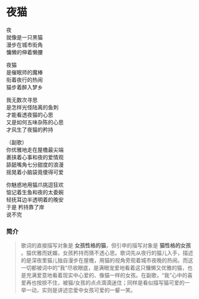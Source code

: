 # 夜猫
  

夜  
就像是一只黑猫  
漫步在城市街角  
慵懒的伸着懒腰  

夜猫  
是催眠师的魔棒  
衔着夜行的热闹  
猫步着醉入梦乡  

我无数次寻思  
是怎样光怪陆离的鱼刺  
才能看透夜猫的心思  
又是如何五味杂陈的心思  
才风生了夜猫的矜持    

（副歌）  
你优雅地走在屋檐最尖端  
裹挟着心事和夜的爱情观  
舔舐嘴角七分甜度的浪漫  
摇晃着小脑袋竟傻得可爱  

你魅惑地用猫爪挑逗狂欢  
惦记着生鱼和夜的太委婉  
轻抚耳边半透明着的晚安  
于是  矜持靠了岸  
说不完  

### 简介
>歌词的直接描写对象是 **女孩性格的猫**，但引申的描写对象是 **猫性格的女孩** 。猫优雅而妩媚，女孩矜持而猜不透心思。歌词先从夜行的猫儿入手，描述的是深夜里猫儿独自漫步在屋檐，用猫的视角旁观着城市夜晚的热闹。而这一切都被词中的”我“尽收眼底，是满眼宠爱地看着这只慵懒又优雅的猫，也是充满爱意地看着现实中心爱的、像猫一样的女孩。在副歌，“我”心中的喜爱再也按捺不住，被猫/女孩的点点滴滴迷住；同样是看似描写猫可爱的一举一动，实则是讲述恋爱中女孩可爱的一颦一笑。